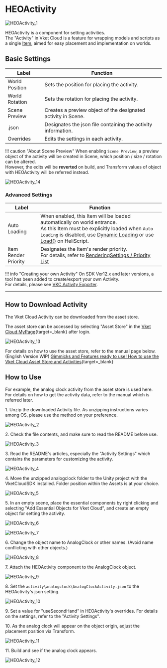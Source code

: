 # HEOActivity

![HEOActivity_1](img/HEOActivity_1.jpg)

HEOActivity is a component for setting activities.<br>
The "Activity" in Vket Cloud is a feature for wrapping models and scripts as a single [Item](../hs/hs_overview.md#item), aimed for easy placement and implementation on worlds.

## Basic Settings

| Label | Function |
| ---- | ---- |
| World Position | Sets the position for placing the activity. |
| World Rotation | Sets the rotation for placing the activity. |
| Scene Preview | Creates a preview object of the designated activity in Scene. |
| .json | Designates the json file containing the activity information. |
| Overrides | Edits the settings in each activity. |

!!! caution "About Scene Preview"
    When enabling `Scene Preview`, a preview object of the activity will be created in Scene, which position / size / rotation can be altered.<br>
    However, the edits will be **reverted** on build, and Transform values of object with HEOActivity will be referred instead.

![HEOActivity_14](img/HEOActivity_14.jpg)

### Advanced Settings

| Label | Function |
| ---- | ---- |
| Auto Loading | When enabled, this Item will be loaded automatically on world entrance.<br> As this Item must be explicitly loaded when `Auto Loading` is disabled, use [Dynamic Loading](HEOField.md) or use [Load()](../hs/hs_class_item.md#load) on HeliScript. |
| Item Render Priority | Designates the Item's render priority. <br> For details, refer to [RenderingSettings / Priority List](../VketCloudSettings/RenderingSettings.md) |

!!! info "Creating your own Activity"
    On SDK Ver12.x and later versions, a tool has been added to create/export your own Activity.<br>
    For details, please see [VKC Activity Exporter](../SDKTools/VKCActivityExporter.md).

---

## How to Download Activity

The Vket Cloud Activity can be downloaded from the asset store.<br>

The asset store can be accessed by selecting "Asset Store" in the [Vket Cloud MyPage](https://cloud.vket.com/){target=_blank} after login.

![HEOActivity_13](img/HEOActivity_13.jpg)

For details on how to use the asset store, refer to the manual page below. (English Version WIP)
[Gimmicks and Features ready to use! How to use the Vket Cloud Asset Store and Activities](https://magazine.vket.com/n/n7d554dbeb552){target=_blank}

## How to Use

For example, the analog clock activity from the asset store is used here.<br>
For details on how to get the activity data, refer to the manual which is referred later.

1\. Unzip the downloaded Activity file. As unzipping instructions varies among OS, please use the method on your preference.

![HEOActivity_2](img/HEOActivity_2.jpg)

2\. Check the file contents, and make sure to read the README before use.

![HEOActivity_3](img/HEOActivity_3.jpg)

3\. Read the README's articles, especially the "Activity Settings" which contains the parameters for customizing the activity.

![HEOActivity_4](img/HEOActivity_4_en.jpg)

4\. Move the unzipped analogclock folder to the Unity project with the VketCloudSDK installed. Folder position within the Assets is at your choice.

![HEOActivity_5](img/HEOActivity_5.jpg)

5\. In an empty scene, place the essential components by right clicking and selecting "Add Essential Objects for Vket Cloud", and create an empty object for setting the activity. 

![HEOActivity_6](img/HEOActivity_6.jpg)

![HEOActivity_7](img/HEOActivity_7.jpg)

6\. Change the object name to AnalogClock or other names. (Avoid name conflicting with other objects.)

![HEOActivity_8](img/HEOActivity_8.jpg)

7\. Attach the HEOActivity component to the AnalogClock object.

![HEOActivity_9](img/HEOActivity_9.jpg)

8\. Set the `activity\analogclock\AnalogClockActivity.json` to the HEOActivity's json setting.

![HEOActivity_10](img/HEOActivity_10.jpg)

9\. Set a value for "useSecondHand" in HEOActivity's overrides. For details on the settings, refer to the "Activity Settings".

10\. As the analog clock will appear on the object origin, adjust the placement position via Transform.

![HEOActivity_11](img/HEOActivity_11.jpg)

11\. Build and see if the analog clock appears.

![HEOActivity_12](img/HEOActivity_12.jpg)
